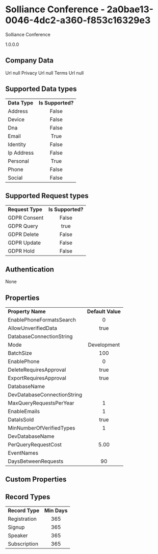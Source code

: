 # Solliance Conference - 2a0bae13-0046-4dc2-a360-f853c16329e3
Solliance Conference
1.0.0.0
## Company Data
Url null
Privacy Url null
Terms Url null

##   Supported Data types
|    |            |
| ----------|:-------------:|
| **Data Type** | **Is Supported?** |
|Address | False||BioIdentity | False
|Device | False
|Dna | False
|Email | True
|Identity | False
|Ip Address | False
|Personal | True
|Phone | False
|Social | False

##   Supported Request types
|    |            |
| ----------|:-------------:|
| **Request Type** | **Is Supported?** |
|GDPR Consent | False
|GDPR Query | true
|GDPR Delete | False
|GDPR Update | False
|GDPR Hold | False

##   Authentication
None
##   Properties
|    |            |
| ----------|:-------------:|
| **Property Name** | **Default Value** |
|EnablePhoneFormatsSearch | 0
|AllowUnverifiedData | true
|DatabaseConnectionString | 
|Mode | Development
|BatchSize | 100
|EnablePhone | 0
|DeleteRequiresApproval | true
|ExportRequiresApproval | true
|DatabaseName | 
|DevDatabaseConnectionString | 
|MaxQueryRequestsPerYear | 1
|EnableEmails | 1
|DataIsSold | true
|MinNumberOfVerifiedTypes | 1
|DevDatabaseName | 
|PerQueryRequestCost | 5.00
|EventNames | 
|DaysBetweenRequests | 90

##   Custom Properties







##   Record Types
|    |            |
| ----------|:-------------:|
| **Record Type** | **Min Days** |
|Registration|365
|Signup|365
|Speaker|365
|Subscription|365

